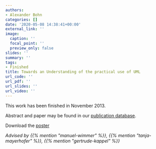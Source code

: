 ```yaml
---
authors:
- Alexander Bohn
categories: []
date: '2020-05-08 14:38:41+00:00'
external_link: ''
image:
  caption: ''
  focal_point: ''
  preview_only: false
slides: ''
summary: ''
tags:
- Finished
title: Towards an Understanding of the practical use of UML
url_code: ''
url_pdf: ''
url_slides: ''
url_video: ''
---
```


This work has been finished in November 2013.

Abstract and paper may be found in our <a class="external" href="http://publik.tuwien.ac.at/showentry.php?ID=223100&amp;lang=2">publication database</a>.

 Download the [poster](https://www.big.tuwien.ac.at/app/uploads/2016/10/Bohn_poster.pdf)

*Advised by {{% mention "manuel-wimmer" %}}, {{% mention "tanja-mayerhofer" %}}, {{% mention "gertrude-kappel" %}}*